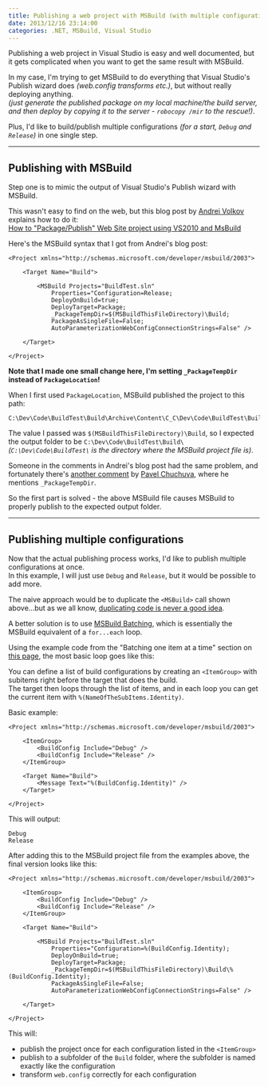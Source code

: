 ```yaml
---
title: Publishing a web project with MSBuild (with multiple configurations)
date: 2013/12/16 23:14:00
categories: .NET, MSBuild, Visual Studio
---
```


Publishing a web project in Visual Studio is easy and well documented, but it gets complicated when you want to get the same result with MSBuild.

In my case, I'm trying to get MSBuild to do everything that Visual Studio's Publish wizard does *(web.config transforms etc.)*, but without really deploying anything.  
*(just generate the published package on my local machine/the build server, and then deploy by copying it to the server - `robocopy /mir` to the rescue!)*.

Plus, I'd like to build/publish multiple configurations *(for a start, `Debug` and `Release`)* in one single step.

---

## Publishing with MSBuild

Step one is to mimic the output of Visual Studio's Publish wizard with MSBuild.

This wasn't easy to find on the web, but this blog post by [Andrei Volkov](http://www.zvolkov.com/) explains how to do it:  
[How to "Package/Publish" Web Site project using VS2010 and MsBuild](http://www.zvolkov.com/clog/2010/05/18/how-to-packagepublish-web-site-project-using-vs2010-and-msbuild/)

Here's the MSBuild syntax that I got from Andrei's blog post:

	<Project xmlns="http://schemas.microsoft.com/developer/msbuild/2003">

		<Target Name="Build">

			<MSBuild Projects="BuildTest.sln"
				Properties="Configuration=Release;
				DeployOnBuild=true;
				DeployTarget=Package;
				_PackageTempDir=$(MSBuildThisFileDirectory)\Build;
				PackageAsSingleFile=False;
				AutoParameterizationWebConfigConnectionStrings=False" />            
			
		</Target>
		
	</Project>

**Note that I made one small change here, I'm setting `_PackageTempDir` instead of `PackageLocation`!**

When I first used `PackageLocation`, MSBuild published the project to this path:

	C:\Dev\Code\BuildTest\Build\Archive\Content\C_C\Dev\Code\BuildTest\BuildTest\obj\Release\Package\PackageTmp

The value I passed was `$(MSBuildThisFileDirectory)\Build`, so I expected the output folder to be `C:\Dev\Code\BuildTest\Build\` *(`C:\Dev\Code\BuildTest\` is the directory where the MSBuild project file is)*.

Someone in the comments in Andrei's blog post had the same problem, and fortunately there's [another comment](http://www.zvolkov.com/clog/2010/05/18/how-to-packagepublish-web-site-project-using-vs2010-and-msbuild/#comment-1618) by [Pavel Chuchuva](http://chuchuva.com/pavel/), where he mentions `_PackageTempDir`.

So the first part is solved - the above MSBuild file causes MSBuild to properly publish to the expected output folder.

---

## Publishing multiple configurations

Now that the actual publishing process works, I'd like to publish multiple configurations at once.  
In this example, I will just use `Debug` and `Release`, but it would be possible to add more.

The naive approach would be to duplicate the `<MSBuild>` call shown above...but as we all know, [duplicating code is never a good idea](http://en.wikipedia.org/wiki/Duplicate_code#Problems_associated_with_duplicate_code).

A better solution is to use [MSBuild Batching](http://msdn.microsoft.com/en-us/library/ms171473.aspx), which is essentially the MSBuild equivalent of a `for...each` loop.

Using the example code from the "Batching one item at a time" section on [this page](http://msdn.microsoft.com/en-us/library/ms171474.aspx), the most basic loop goes like this:

You can define a list of build configurations by creating an `<ItemGroup>` with subitems right before the target that does the build.  
The target then loops through the list of items, and in each loop you can get the current item with `%(NameOfTheSubItems.Identity)`.

Basic example:

	<Project xmlns="http://schemas.microsoft.com/developer/msbuild/2003">

		<ItemGroup>
			<BuildConfig Include="Debug" />
			<BuildConfig Include="Release" />
		</ItemGroup>
		
		<Target Name="Build">
			<Message Text="%(BuildConfig.Identity)" />
		</Target>
		
	</Project>

This will output:

	Debug
	Release

After adding this to the MSBuild project file from the examples above, the final version looks like this:

	<Project xmlns="http://schemas.microsoft.com/developer/msbuild/2003">

		<ItemGroup>
			<BuildConfig Include="Debug" />
			<BuildConfig Include="Release" />
		</ItemGroup>
		
		<Target Name="Build">

			<MSBuild Projects="BuildTest.sln"
				Properties="Configuration=%(BuildConfig.Identity);
				DeployOnBuild=true;
				DeployTarget=Package;
				_PackageTempDir=$(MSBuildThisFileDirectory)\Build\%(BuildConfig.Identity);
				PackageAsSingleFile=False;
				AutoParameterizationWebConfigConnectionStrings=False" />            
			
		</Target>
		
	</Project>

This will:

- publish the project once for each configuration listed in the `<ItemGroup>`
- publish to a subfolder of the `Build` folder, where the subfolder is named exactly like the configuration
- transform `web.config` correctly for each configuration